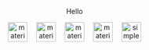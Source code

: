 <p align="center">
    Hello
</p>
<div align="center"><img src="https://api.iconify.design/material-symbols/html.svg" alt="material-symbols:html" height="40" />
    <img width="10" />
    <img src="https://api.iconify.design/material-symbols/css.svg" alt="material-symbols:css" height="40" />
    <img width="10" />
    <img src="https://api.iconify.design/material-symbols/javascript.svg" alt="material-symbols:javascript" height="40" />
    <img width="10" />
    <img src="https://api.iconify.design/material-symbols/php.svg" alt="material-symbols:php" height="40" />
    <img width="10" />
    <img src="https://api.iconify.design/simple-icons/mysql.svg" alt="simple-icons:mysql" height="40" />
</div>
